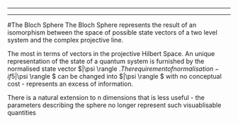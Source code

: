 --------

------
#The Bloch Sphere
The Bloch Sphere represents the result of an isomorphism between the space of possible state vectors of a two level system and the complex projective line.

 The most in terms of vectors in the projective Hilbert Space. An unique representation of the state of a quantum system is furnished by the normalised state vector $|\psi \rangle $. The requirement of normalisation - if 5$|\psi \rangle $ can be changed into $|\psi \rangle $ with no conceptual cost - represents an excess of information. 



There is a natural extension to n dimensions that is less useful - the parameters describing the sphere no longer represent such visuablisable quantities
